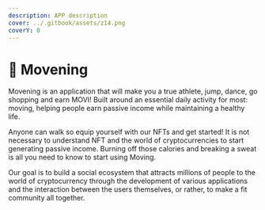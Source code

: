```yaml
---
description: APP description
cover: ../.gitbook/assets/z14.png
coverY: 0
---
```


# 💎 Movening

Movening is an application that will make you a true athlete, jump, dance, go shopping and earn MOVI! Built around an essential daily activity for most: moving, helping people earn passive income while maintaining a healthy life.&#x20;

Anyone can walk so equip yourself with our NFTs and get started! It is not necessary to understand NFT and the world of cryptocurrencies to start generating passive income. Burning off those calories and breaking a sweat is all you need to know to start using Moving.&#x20;

Our goal is to build a social ecosystem that attracts millions of people to the world of cryptocurrency through the development of various applications and the interaction between the users themselves, or rather, to make a fit community all together.


